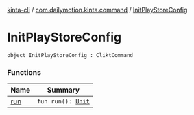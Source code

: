 [kinta-cli](../../index.md) / [com.dailymotion.kinta.command](../index.md) / [InitPlayStoreConfig](./index.md)

# InitPlayStoreConfig

`object InitPlayStoreConfig : CliktCommand`

### Functions

| Name | Summary |
|---|---|
| [run](run.md) | `fun run(): `[`Unit`](https://kotlinlang.org/api/latest/jvm/stdlib/kotlin/-unit/index.html) |
